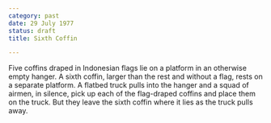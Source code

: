 ```yaml
---
category: past
date: 29 July 1977
status: draft
title: Sixth Coffin

---
```



Five coffins draped in Indonesian flags lie on a
platform in an otherwise empty hanger. A sixth coffin, larger than the
rest and without a flag, rests on a separate platform. A flatbed truck
pulls into the hanger and a squad of airmen, in silence, pick up each of
the flag-draped coffins and place them on the truck. But they leave the
sixth coffin where it lies as the truck pulls away.
